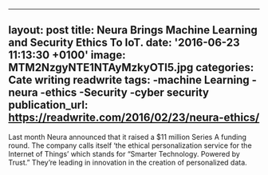   - --
layout: post
title: Neura Brings Machine Learning and Security Ethics To IoT.
date: '2016-06-23 11:13:30 +0100'
image: MTM2NzgyNTE1NTAyMzkyOTI5.jpg
categories: Cate writing readwrite
tags:
-machine Learning
-neura
-ethics
-Security
-cyber security
publication_url: https://readwrite.com/2016/02/23/neura-ethics/
---
Last month Neura announced that it raised  a $11 million Series A funding round. The company calls itself ‘the ethical personalization service for the Internet of Things’ which stands for “Smarter Technology. Powered by Trust.” They’re leading in innovation in the creation of personalized data.
